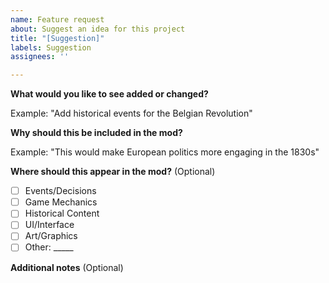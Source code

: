 ```yaml
---
name: Feature request
about: Suggest an idea for this project
title: "[Suggestion]"
labels: Suggestion
assignees: ''

---
```


**What would you like to see added or changed?**
<!-- Be specific about your suggestion -->
Example: "Add historical events for the Belgian Revolution"

**Why should this be included in the mod?**
<!-- Explain how this improves gameplay or historical accuracy -->
Example: "This would make European politics more engaging in the 1830s"

**Where should this appear in the mod?** (Optional)
<!-- Check any that apply -->
- [ ] Events/Decisions
- [ ] Game Mechanics
- [ ] Historical Content
- [ ] UI/Interface
- [ ] Art/Graphics
- [ ] Other: _____

**Additional notes** (Optional)
<!-- Add references or implementation ideas here -->

